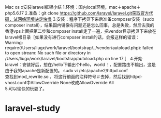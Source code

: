 Mac os x安装laravel框架小结
1.环境：国内local环境，mac＋apache＋php5.6.17
2.准备：git clone https://github.com/laravel/laravel.git获取官方代码，试网络环境决定快慢
3.安装：程序下拷贝下来后准备composer安装（sudo composer install），结果国内镜像有问题还是怎么回事，总是失败，然后去我的香港vps上面把第二步和composer install走了一遍，把vendor目录拷贝下来放在laravel根目录［如果没有进行composer install的话，会报这样的错误：Warning: require(/Users/liugx/work/laravel/bootstrap/../vendor/autoload.php): failed to open stream: No such file or directory in /Users/liugx/work/laravel/bootstrap/autoload.php on line 17 ］
4.开始laravel：安装好后，想在/hello下输出个hello，world！，配置路由不输出，这是由于我的apache是新配置的。
  sudo vi /etc/apache2/httpd.conf							
  查找到mod_rewrite.so ，将这行前面的注释符号＃去掉，然后找到httpd-vhost.conf中AllowOverride None改成AllowOverride All									
5.可以愉快的玩耍了。
# laravel-study
